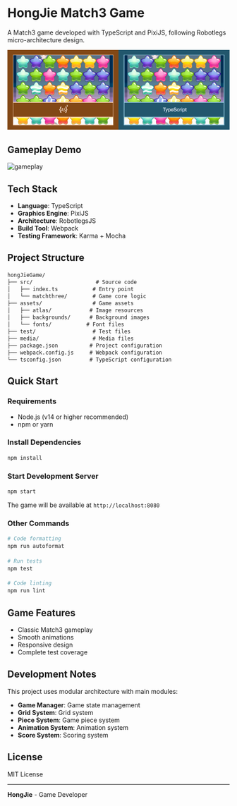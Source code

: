 # HongJie Match3 Game

A Match3 game developed with TypeScript and PixiJS, following Robotlegs micro-architecture design.

![cover](img_cover_match3.png)

## Gameplay Demo

![gameplay](gif_match3_ts_demo.gif)

## Tech Stack

- **Language**: TypeScript
- **Graphics Engine**: PixiJS
- **Architecture**: RobotlegsJS
- **Build Tool**: Webpack
- **Testing Framework**: Karma + Mocha

## Project Structure

```
hongJieGame/
├── src/                    # Source code
│   ├── index.ts           # Entry point
│   └── matchthree/        # Game core logic
├── assets/                # Game assets
│   ├── atlas/            # Image resources
│   ├── backgrounds/      # Background images
│   └── fonts/           # Font files
├── test/                  # Test files
├── media/                 # Media files
├── package.json          # Project configuration
├── webpack.config.js     # Webpack configuration
└── tsconfig.json         # TypeScript configuration
```

## Quick Start

### Requirements

- Node.js (v14 or higher recommended)
- npm or yarn

### Install Dependencies

```bash
npm install
```

### Start Development Server

```bash
npm start
```

The game will be available at `http://localhost:8080`

### Other Commands

```bash
# Code formatting
npm run autoformat

# Run tests
npm test

# Code linting
npm run lint
```

## Game Features

- Classic Match3 gameplay
- Smooth animations
- Responsive design
- Complete test coverage

## Development Notes

This project uses modular architecture with main modules:

- **Game Manager**: Game state management
- **Grid System**: Grid system
- **Piece System**: Game piece system
- **Animation System**: Animation system
- **Score System**: Scoring system

## License

MIT License

---

**HongJie** - Game Developer